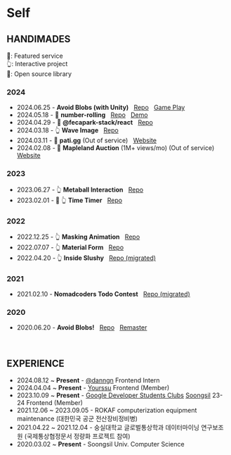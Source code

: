 # Self

## HANDIMADES

🌟: Featured service <br />
👆: Interactive project <br />
📕: Open source library

### 2024

- 2024.06.25 - **Avoid Blobs (with Unity)** &nbsp; [Repo](https://github.com/fecapark/avoid-blobs-wasm) &nbsp; [Game Play](https://avoid-blobs-wasm.vercel.app/)
- 2024.05.18 - 📕 **number-rolling** &nbsp; [Repo](https://github.com/fecapark/number-rolling) &nbsp; [Demo](https://number-rolling-web.vercel.app/)
- 2024.04.29 - 📕 **@fecapark-stack/react** &nbsp; [Repo](https://github.com/fecapark-stack/react)
- 2024.03.18 - 👆 **Wave Image** &nbsp; [Repo](https://github.com/fecapark/wave-image)
- 2024.03.11 - 🌟 **pati.gg** (Out of service) &nbsp; [Website](https://pati.gg/)
- 2024.02.08 - 🌟 **Mapleland Auction** (1M+ views/mo) (Out of service) &nbsp; [Website](https://mapleland-auction-webui.vercel.app/)

### 2023

- 2023.06.27 - 👆 **Metaball Interaction** &nbsp; [Repo](https://github.com/fecapark/metaball-interaction)
- 2023.02.01 - 🌟 👆 **Time Timer** &nbsp; [Repo](https://github.com/fecapark/time-timer)

### 2022

- 2022.12.25 - 👆 **Masking Animation** &nbsp; [Repo](https://github.com/fecapark/masking-animation)
- 2022.07.07 - 👆 **Material Form** &nbsp; [Repo](https://github.com/fecapark/material-form)
- 2022.04.20 - 👆 **Inside Slushy** &nbsp; [Repo (migrated)](https://github.com/fecapark/inside-slushy)

### 2021

- 2021.02.10 - **Nomadcoders Todo Contest** &nbsp; [Repo (migrated)](https://github.com/fecapark/nomad-todo-contest)

### 2020

- 2020.06.20 - **Avoid Blobs!** &nbsp; [Repo](https://github.com/pshtony1/avoid-blobs) &nbsp; [Remaster](https://github.com/pshtony1/test-game)


<br />

## EXPERIENCE

- 2024.08.12 ~ **Present** - [@danngn](https://github.com/daangn) Frontend Intern
- 2024.04.04 ~ **Present** - [Yourssu](https://github.com/yourssu) Frontend (Member)
- 2023.10.09 ~ **Present** - [Google Developer Students Clubs](https://sites.google.com/view/gdeveloperskorea/gdsc) [Soongsil](https://gdscsoongsil.pages.dev/) 23-24 Frontend (Member)
- 2021.12.06 ~ 2023.09.05 - ROKAF computerization equipment maintenance (대한민국 공군 전산장비정비병)
- 2021.04.22 ~ 2021.12.04 - 숭실대학교 글로벌통상학과 데이터마이닝 연구보조원 (국제통상협정문서 정량화 프로젝트 참여)
- 2020.03.02 ~ **Present** - Soongsil Univ. Computer Science
